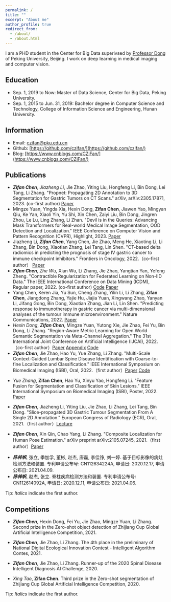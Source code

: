 ```yaml
---
permalink: /
title: ""
excerpt: "About me"
author_profile: true
redirect_from: 
  - /about/
  - /about.html
---
```


I am a PHD student in the Center for Big Data superivsed by [Professor Dong](http://faculty.bicmr.pku.edu.cn/~dongbin/) of Peking University, Beijing. I work on deep learning in medical imaging and computer vision.

## Education
- Sep. 1, 2019 to Now: Master of Data Science, Center for Big Data, Peking University.
- Sep. 1, 2015 to Jun. 31, 2019: Bachelor degree in Computer Science and Technology, College of Information Science and Engineering, Hunan University.

## Information
- Email: czifan@pku.edu.cn
- Github: [https://github.com/czifan/](https://github.com/czifan/)
- Blog: [https://www.cnblogs.com/CZiFan/](https://www.cnblogs.com/CZiFan/)

## Publications
- ***Zifan Chen***, *Jiazheng Li*, Jie Zhao, Yiting Liu, Hongfeng Li, Bin Dong, Lei Tang, Li Zhang. "Propnet: Propagating 2D Annotation to 3D Segmentation for Gastric Tumors on CT Scans." arXiv, arXiv:2305.17871, 2023. (co-first author) [Paper](https://arxiv.org/pdf/2305.17871.pdf)
- Mingze Yuan, Yingda Xia, Hexin Dong, **Zifan Chen**, Jiawen Yao, Mingyan Qiu, Ke Yan, Xiaoli Yin, Yu Shi, Xin Chen, Zaiyi Liu, Bin Dong, Jingren Zhou, Le Lu, Ling Zhang, Li Zhan. "Devil is in the Queries: Advancing Mask Transformers for Real-world Medical Image Segmentation, OOD Detection and Localization." IEEE Conference on Computer Vision and Pattern Recognition (CVPR), Highlight, 2023. [Paper](https://www.cs.jhu.edu/~lelu/publication/CVPR2023_Anomaly_Transformer.pdf)
- Jiazheng Li, ***Zifan Chen***, Yang Chen, Jie Zhao, Meng He, Xiaoting Li, Li Zhang, Bin Dong, Xiaotian Zhang, Lei Tang, Lin Shen. "CT-based delta radiomics in predicting the prognosis of stage IV gastric cancer to immune checkpoint inhibitors." Frontiers in Oncology, 2022.（co-first author） [Paper](https://www.frontiersin.org/articles/10.3389/fonc.2022.1059874/full)
- ***Zifan Chen***, *Zhe Wu*, Xian Wu, Li Zhang, Jie Zhao, Yangtian Yan, Yefeng Zheng. "Contractible Regularization for Federated Learning on Non-IID Data." The IEEE International Conference on Data Mining (ICDM), Regular paper, 2022. (co-first author) [Code](https://github.com/czifan/ConTre.pytorch) [Paper](https://ieeexplore.ieee.org/document/10027753)
- Yang Chen, Keren Jia, Yu Sun, Cheng Zhang, Yilin Li, Li Zhang, **Zifan Chen**, Jiangdong Zhang, Yajie Hu, Jiajia Yuan, Xingwang Zhao, Yanyan Li, Jifang Gong, Bin Dong, Xiaotian Zhang, Jian Li, Lin Shen. "Predicting response to immunotherapy in gastric cancer via multi-dimensional analyses of the tumour immune microenvironment." Nature Communications, 2022. [Paper](https://www.nature.com/articles/s41467-022-32570-z)
- *Hexin Dong*, ***Zifan Chen***, Mingze Yuan, Yutong Xie, Jie Zhao, Fei Yu, Bin Dong, Li Zhang. "Region-Aware Metric Learning for Open World Semantic Segmentation via Meta-Channel Aggregation." The 31st International Joint Conference on Artificial Intelligence (IJCAI), 2022.（co-first author）[Paper](https://www.ijcai.org/proceedings/2022/0121.pdf) [Appendix](https://arxiv.org/abs/2205.08083) [Code](https://github.com/czifan/RAML)
- ***Zifan Chen***, Jie Zhao, Hao Yu, Yue Zhang, Li Zhang. "Multi-Scale Context-Guided Lumbar Spine Disease Identification with Coarse-to-fine Localization and Classification." IEEE International Symposium on Biomedical Imaging (ISBI), Oral, 2022.（first author）[Paper](https://ieeexplore.ieee.org/document/9761528) [Code](https://github.com/czifan/CCFNet.pytorch)
<!-- [Details](https://czifan.github.io/publication/2022-03-16-ccfnet) -->
- *Yue Zhang*, **Zifan Chen**, Hao Yu, Xinyu Yao, Hongfeng Li. "Feature Fusion for Segmentation and Classification of Skin Lesions." IEEE International Symposium on Biomedical Imaging (ISBI), Poster, 2022. [Paper](https://ieeexplore.ieee.org/document/9761474) 
<!-- [Details](https://czifan.github.io/publication/2022-03-18-clnetzy) -->
- ***Zifan Chen***, Jiazheng Li, Yiting Liu, Jie Zhao, Li Zhang, Lei Tang, Bin Dong. "Slice-propagated 3D Gastric Tumour Segmentation From A Single 2D Annotation." European Congress of Radiology (ECR), Oral, 2021.（first author）[Lecture](https://connect.myesr.org/course/ai-in-abdominal-imaging/)
<!-- [Details](https://czifan.github.io/publication/2021-03-03-ecr)  -->
- ***Zifan Chen***, Xin Qin, Chao Yang, Li Zhang. "Composite Localization for Human Pose Estimation." arXiv preprint arXiv:2105.07245, 2021.（first author）[Paper](https://arxiv.org/pdf/2105.07245.pdf)
<!--  [Details](https://czifan.github.io/publication/2021-05-15-clnet)  -->
- ***陈梓帆***, 张立, 季加孚, 董彬, 赵杰, 唐磊, 李佳铮, 刘一婷. 基于目标影像的病灶检测方法和装置. 专利申请公布号: CN112634224A, 申请日: 2020.12.17, 申请公布日: 2021.04.09.
- ***陈梓帆***, 赵杰, 张立. 脊柱疾病检测方法和装置. 专利申请公布号: CN112614092A, 申请日: 2020.12.11, 申请公布日: 2021.04.06.

Tip: *Italics* indicate the first author.

## Competitions
- ***Zifan Chen***, Hexin Dong, Fei Yu, Jie Zhao, Mingze Yuan, Li Zhang. Second prize in the Zero-shot object detection of Zhijiang Cup Global Artificial Intelligence Competition, 2021. 
<!-- [Details](https://czifan.github.io/https:/zhijiangcup.zhejianglab.com/zhijiang/match/details/id/7.html) -->
- ***Zifan Chen***, Jie Zhao, Li Zhang. The 4th place in the preliminary of National Digital Ecological Innovation Contest - Intelligent Algorithm Contes, 2021. 
<!-- [Details](https://czifan.github.io/https:/tianchi.aliyun.com/competition/entrance/531860/introduction) -->
- ***Zifan Chen***, Jie Zhao, Li Zhang. Runner-up of the 2020 Spinal Disease Intelligent Diagnosis AI Challenge, 2020. 
<!-- [Details](https://czifan.github.io/https:/tianchi.aliyun.com/competition/entrance/531796/introduction) -->
- *Xing Tao*, **Zifan Chen**. Third prize in the Zero-shot segmentation of Zhijiang Cup Global Artificial Intelligence Competition, 2020. 
<!-- [Details](https://czifan.github.io/https:/zhejianglab.aliyun.com/entrance/531816/rankingList/0) -->

Tip: *Italics* indicate the first author.

<!-- ## News
- Mar. 18, 2022 Update [Main page](https://czifan.github.io/)
- Mar. 18, 2022 Update [Competitions](https://czifan.github.io/talks/)
- Mar. 18, 2022 Update [Publications](https://czifan.github.io/publications/) -->

<!-- This is the front page of a website that is powered by the [academicpages template](https://github.com/academicpages/academicpages.github.io) and hosted on GitHub pages. [GitHub pages](https://pages.github.com) is a free service in which websites are built and hosted from code and data stored in a GitHub repository, automatically updating when a new commit is made to the respository. This template was forked from the [Minimal Mistakes Jekyll Theme](https://mmistakes.github.io/minimal-mistakes/) created by Michael Rose, and then extended to support the kinds of content that academics have: publications, talks, teaching, a portfolio, blog posts, and a dynamically-generated CV. You can fork [this repository](https://github.com/academicpages/academicpages.github.io) right now, modify the configuration and markdown files, add your own PDFs and other content, and have your own site for free, with no ads! An older version of this template powers my own personal website at [stuartgeiger.com](http://stuartgeiger.com), which uses [this Github repository](https://github.com/staeiou/staeiou.github.io).

A data-driven personal website
======
Like many other Jekyll-based GitHub Pages templates, academicpages makes you separate the website's content from its form. The content & metadata of your website are in structured markdown files, while various other files constitute the theme, specifying how to transform that content & metadata into HTML pages. You keep these various markdown (.md), YAML (.yml), HTML, and CSS files in a public GitHub repository. Each time you commit and push an update to the repository, the [GitHub pages](https://pages.github.com/) service creates static HTML pages based on these files, which are hosted on GitHub's servers free of charge.

Many of the features of dynamic content management systems (like Wordpress) can be achieved in this fashion, using a fraction of the computational resources and with far less vulnerability to hacking and DDoSing. You can also modify the theme to your heart's content without touching the content of your site. If you get to a point where you've broken something in Jekyll/HTML/CSS beyond repair, your markdown files describing your talks, publications, etc. are safe. You can rollback the changes or even delete the repository and start over -- just be sure to save the markdown files! Finally, you can also write scripts that process the structured data on the site, such as [this one](https://github.com/academicpages/academicpages.github.io/blob/master/talkmap.ipynb) that analyzes metadata in pages about talks to display [a map of every location you've given a talk](https://academicpages.github.io/talkmap.html).

Getting started
======
1. Register a GitHub account if you don't have one and confirm your e-mail (required!)
1. Fork [this repository](https://github.com/academicpages/academicpages.github.io) by clicking the "fork" button in the top right. 
1. Go to the repository's settings (rightmost item in the tabs that start with "Code", should be below "Unwatch"). Rename the repository "[your GitHub username].github.io", which will also be your website's URL.
1. Set site-wide configuration and create content & metadata (see below -- also see [this set of diffs](http://archive.is/3TPas) showing what files were changed to set up [an example site](https://getorg-testacct.github.io) for a user with the username "getorg-testacct")
1. Upload any files (like PDFs, .zip files, etc.) to the files/ directory. They will appear at https://[your GitHub username].github.io/files/example.pdf.  
1. Check status by going to the repository settings, in the "GitHub pages" section

Site-wide configuration
------
The main configuration file for the site is in the base directory in [_config.yml](https://github.com/academicpages/academicpages.github.io/blob/master/_config.yml), which defines the content in the sidebars and other site-wide features. You will need to replace the default variables with ones about yourself and your site's github repository. The configuration file for the top menu is in [_data/navigation.yml](https://github.com/academicpages/academicpages.github.io/blob/master/_data/navigation.yml). For example, if you don't have a portfolio or blog posts, you can remove those items from that navigation.yml file to remove them from the header. 

Create content & metadata
------
For site content, there is one markdown file for each type of content, which are stored in directories like _publications, _talks, _posts, _teaching, or _pages. For example, each talk is a markdown file in the [_talks directory](https://github.com/academicpages/academicpages.github.io/tree/master/_talks). At the top of each markdown file is structured data in YAML about the talk, which the theme will parse to do lots of cool stuff. The same structured data about a talk is used to generate the list of talks on the [Talks page](https://academicpages.github.io/talks), each [individual page](https://academicpages.github.io/talks/2012-03-01-talk-1) for specific talks, the talks section for the [CV page](https://academicpages.github.io/cv), and the [map of places you've given a talk](https://academicpages.github.io/talkmap.html) (if you run this [python file](https://github.com/academicpages/academicpages.github.io/blob/master/talkmap.py) or [Jupyter notebook](https://github.com/academicpages/academicpages.github.io/blob/master/talkmap.ipynb), which creates the HTML for the map based on the contents of the _talks directory).

**Markdown generator**

I have also created [a set of Jupyter notebooks](https://github.com/academicpages/academicpages.github.io/tree/master/markdown_generator
) that converts a CSV containing structured data about talks or presentations into individual markdown files that will be properly formatted for the academicpages template. The sample CSVs in that directory are the ones I used to create my own personal website at stuartgeiger.com. My usual workflow is that I keep a spreadsheet of my publications and talks, then run the code in these notebooks to generate the markdown files, then commit and push them to the GitHub repository.

How to edit your site's GitHub repository
------
Many people use a git client to create files on their local computer and then push them to GitHub's servers. If you are not familiar with git, you can directly edit these configuration and markdown files directly in the github.com interface. Navigate to a file (like [this one](https://github.com/academicpages/academicpages.github.io/blob/master/_talks/2012-03-01-talk-1.md) and click the pencil icon in the top right of the content preview (to the right of the "Raw | Blame | History" buttons). You can delete a file by clicking the trashcan icon to the right of the pencil icon. You can also create new files or upload files by navigating to a directory and clicking the "Create new file" or "Upload files" buttons. 

Example: editing a markdown file for a talk
![Editing a markdown file for a talk](/images/editing-talk.png)

For more info
------
More info about configuring academicpages can be found in [the guide](https://academicpages.github.io/markdown/). The [guides for the Minimal Mistakes theme](https://mmistakes.github.io/minimal-mistakes/docs/configuration/) (which this theme was forked from) might also be helpful. -->
